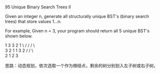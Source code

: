 95 Unique Binary Search Trees II

Given an integer n, generate all structurally unique BST's (binary search trees) that store values 1...n.

For example,
Given n = 3, your program should return all 5 unique BST's shown below.

   1         3     3      2      1
    \       /     /      / \      \
     3     2     1      1   3      2
    /     /       \                 \
   2     1         2                 3


思路：动态规划，依次选取一个作为根结点，剩余的树分别划入左子树或右子树。